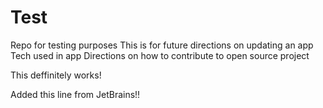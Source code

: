 # Test
Repo for testing purposes
This is for future directions on updating an app
Tech used in app
Directions on how to contribute to open source project

This deffinitely works!

Added this line from JetBrains!!